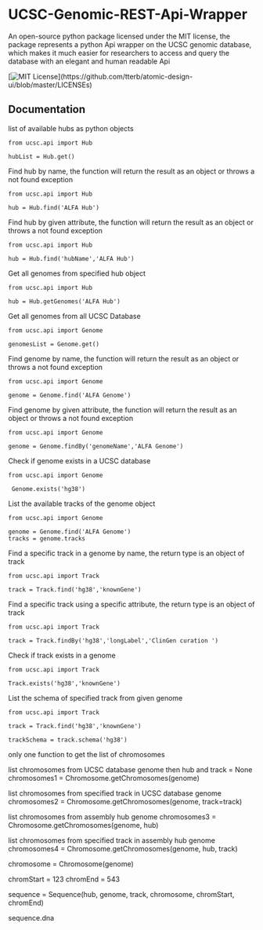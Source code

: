 # UCSC-Genomic-REST-Api-Wrapper
An open-source python package licensed under the MIT license, the package represents a python Api wrapper on the UCSC genomic database, which makes it much easier for researchers to access and query the database with an elegant and human readable Api

[![MIT License](https://img.shields.io/apm/l/atomic-design-ui.svg?)](https://github.com/tterb/atomic-design-ui/blob/master/LICENSEs)

## Documentation 

 list of available hubs as python objects 

``` 
from ucsc.api import Hub  
```

``` 
hubList = Hub.get() 
```


Find hub by name, the function will return the result as an object or throws a not found exception

``` 
from ucsc.api import Hub  
```

``` 
hub = Hub.find('ALFA Hub') 
```  

Find hub by given attribute, the function will return the result as an object or throws a not found exception

``` 
from ucsc.api import Hub  
```

``` 
hub = Hub.find('hubName','ALFA Hub') 
```


Get all genomes from specified hub object
  
``` 
from ucsc.api import Hub  
```

``` 
hub = Hub.getGenomes('ALFA Hub') 
``` 


Get all genomes from all UCSC Database

``` 
from ucsc.api import Genome 
```

```  
genomesList = Genome.get() 
```



Find genome by name, the function will return the result as an object or throws a not found exception

``` 
from ucsc.api import Genome 
```

``` 
genome = Genome.find('ALFA Genome') 
```  

Find genome by given attribute, the function will return the result as an object or throws a not found exception

``` 
from ucsc.api import Genome  
```

``` 
genome = Genome.findBy('genomeName','ALFA Genome') 
```

Check if genome exists in a UCSC database

``` 
from ucsc.api import Genome
 ```

```
 Genome.exists('hg38') 
```

List the available tracks of the genome object

``` 
from ucsc.api import Genome 
```

``` 
genome = Genome.find('ALFA Genome') 
tracks = genome.tracks 
```

 
Find a specific track in a genome by name, the return type is an object of track

``` 
from ucsc.api import Track 
```

``` 
track = Track.find('hg38','knownGene') 
```

Find a specific track using a specific attribute, the return type is an object of track

``` 
from ucsc.api import Track
 ```

``` 
track = Track.findBy('hg38','longLabel','ClinGen curation ') 
```

Check if track exists in a genome

``` 
from ucsc.api import Track 
```

``` 
Track.exists('hg38','knownGene') 
```
List the schema of specified track from given genome 

``` 
from ucsc.api import Track 
```

``` 
track = Track.find('hg38','knownGene') 

trackSchema = track.schema('hg38')
```





  only one function to get the list of chromosomes

  list chromosomes from UCSC database genome then hub and track = None
 chromosomes1 = Chromosome.getChromosomes(genome)

  list chromosomes from specified track in UCSC database genome
 chromosomes2 = Chromosome.getChromosomes(genome, track=track)

  list chromosomes from assembly hub genome
 chromosomes3 = Chromosome.getChromosomes(genome, hub)

  list chromosomes from specified track in assembly hub genome
 chromosomes4 = Chromosome.getChromosomes(genome, hub, track)

 chromosome = Chromosome(genome)

 chromStart = 123
 chromEnd = 543

 sequence = Sequence(hub, genome, track, chromosome, chromStart, chromEnd)

  sequence.dna
